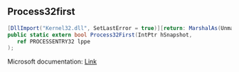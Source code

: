 ## Process32first

```csharp
[DllImport("Kernel32.dll", SetLastError = true)][return: MarshalAs(UnmanagedType.Bool)]
public static extern bool Process32First(IntPtr hSnapshot,
   ref PROCESSENTRY32 lppe
);
```

Microsoft documentation: [Link](https://docs.microsoft.com/en-us/windows/win32/api/tlhelp32/nf-tlhelp32-process32first)
